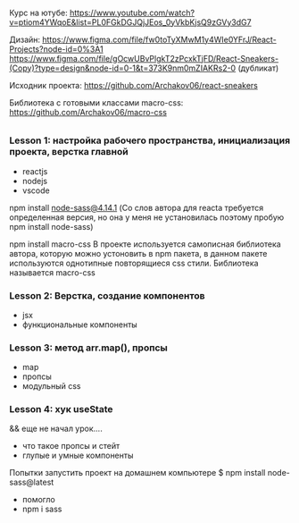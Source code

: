 ######

Курс на ютубе:
https://www.youtube.com/watch?v=ptiom4YWqoE&list=PL0FGkDGJQjJEos_0yVkbKjsQ9zGVy3dG7

Дизайн:
https://www.figma.com/file/fw0toTyXMwM1y4WIe0YFrJ/React-Projects?node-id=0%3A1
https://www.figma.com/file/gOcwUBvPlgkT2zPcxkTjFD/React-Sneakers-(Copy)?type=design&node-id=0-1&t=373K9nm0mZIAKRs2-0 (дубликат)

Исходник проекта:
https://github.com/Archakov06/react-sneakers

Библиотека с готовыми классами macro-css:
https://github.com/Archakov06/macro-css

######

### Lesson 1: настройка рабочего пространства, инициализация проекта, верстка главной

- reactjs
- nodejs
- vscode

npm install node-sass@4.14.1 (Со слов автора для reacta требуется определенная версия, но она у меня не установилась поэтому пробую npm install node-sass)

npm install macro-css В проекте используется самописная библиотека автора, которую можно устоновить в npm пакета, в данном пакете используются однотипные повторящиеся css стили. Библиотека называется macro-css

### Lesson 2: Верстка, создание компонентов

- jsx
- функциональные компоненты

### Lesson 3: метод arr.map(), пропсы

- map
- пропсы
- модульный css

### Lesson 4: хук useState

&& еще не начал урок....

- что такое пропсы и стейт
- глупые и умные компоненты

Попытки запустить проект на домашнем компьютере
$ npm install node-sass@latest

- помогло
- npm i sass
